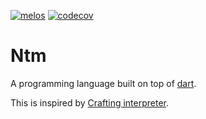 [![melos](https://img.shields.io/badge/maintained%20with-melos-f700ff.svg?style=flat-square)](https://github.com/invertase/melos)
[![codecov](https://codecov.io/gh/Novade/ntm/branch/main/graph/badge.svg?token=AN7LXH4XZC)](https://codecov.io/gh/Novade/ntm)

# Ntm

A programming language built on top of [dart](https://dart.dev).

This is inspired by [Crafting interpreter](https://www.craftinginterpreters.com/index.html).


